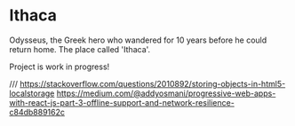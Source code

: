 # Ithaca


Odysseus, the Greek hero who wandered for 10 years before he could return home. The place called 'Ithaca'.

Project is work in progress!


/// https://stackoverflow.com/questions/2010892/storing-objects-in-html5-localstorage
https://medium.com/@addyosmani/progressive-web-apps-with-react-js-part-3-offline-support-and-network-resilience-c84db889162c
